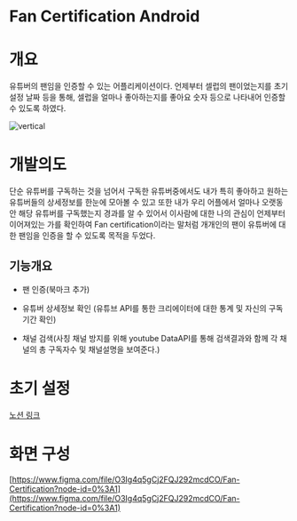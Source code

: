 # Fan Certification Android

# 개요

유튜버의 팬임을 인증할 수 있는 어플리케이션이다. 언제부터 셀럽의 팬이었는지를 초기 설정 날짜 등을 통해, 셀럽을 얼마나 좋아하는지를 좋아요 숫자 등으로 나타내어 인증할 수 있도록 하였다. 

![vertical](https://user-images.githubusercontent.com/70648111/161492490-b347f898-7e45-4537-898f-5692fe143ee5.png)


# 개발의도
단순 유튜버를 구독하는 것을 넘어서 구독한 유튜버중에서도 내가 특히 좋아하고 원하는 유튜버들의 상세정보를 한눈에 모아볼 수 있고 또한 내가 우리 어플에서 얼마나 오랫동안 해당 유튜버를 구독했는지 경과를 알 수 있어서 이사람에 대한 나의 관심이 언제부터 이어져있는 가를 확인하여 Fan certification이라는 말처럼 개개인의 팬이 유튜버에 대한 팬임을 인증을 할 수 있도록 목적을 두었다.

## 기능개요

- 팬 인증(북마크 추가)

- 유튜버 상세정보 확인 (유튜브 API를 통한 크리에이터에 대한 통계 및 자신의 구독기간 확인)

- 채널 검색(사칭 채널 방지를 위해 youtube DataAPI를 통해 검색결과와 함께 각 채널의 총 구독자수 및 채널설명을 보여준다.)

# 초기 설정

[노션 링크](https://www.notion.so/Fan-Certification-Android-a55ec9850b654d04b74b28d823ae9642)


# 화면 구성

[https://www.figma.com/file/O3Ig4q5gCj2FQJ292mcdCO/Fan-Certification?node-id=0%3A1](https://www.figma.com/file/O3Ig4q5gCj2FQJ292mcdCO/Fan-Certification?node-id=0%3A1)

